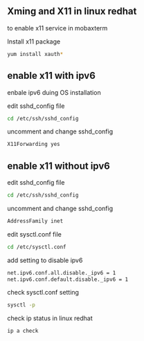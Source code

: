 ## Xming and X11 in linux redhat

to enable x11 service in mobaxterm

Install x11 package

```bash
yum install xauth*
```

## enable x11 with ipv6

enbale ipv6 duing OS installation

edit sshd_config file

```bash
cd /etc/ssh/sshd_config
```

uncomment and change sshd_config

```bash
X11Forwarding yes
```

## enable x11 without ipv6

edit sshd_config file

```bash
cd /etc/ssh/sshd_config
```

uncomment and change sshd_config

```bash
AddressFamily inet
```

edit sysctl.conf file

```bash
cd /etc/sysctl.conf
```

add setting to disable ipv6

```bash
net.ipv6.conf.all.disable._ipv6 = 1
net.ipv6.conf.default.disable._ipv6 = 1
```

check sysctl.conf setting

```bash
sysctl -p
```

check ip status in linux redhat

```bash
ip a check 
```
